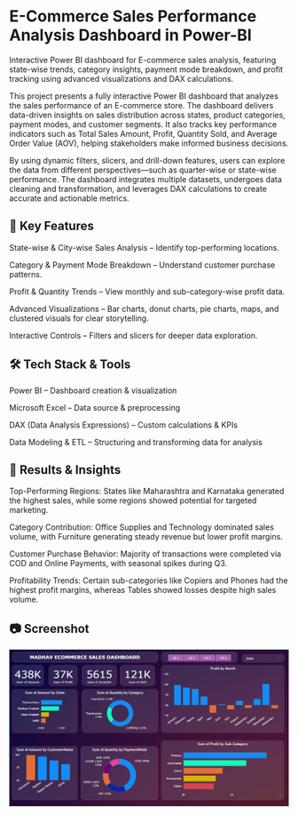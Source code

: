 # E-Commerce Sales Performance Analysis Dashboard in Power-BI
Interactive Power BI dashboard for E-commerce sales analysis, featuring state-wise trends, category insights, payment mode breakdown, and profit tracking using advanced visualizations and DAX calculations.

This project presents a fully interactive Power BI dashboard that analyzes the sales performance of an E-commerce store. The dashboard delivers data-driven insights on sales distribution across states, product categories, payment modes, and customer segments. It also tracks key performance indicators such as Total Sales Amount, Profit, Quantity Sold, and Average Order Value (AOV), helping stakeholders make informed business decisions.

By using dynamic filters, slicers, and drill-down features, users can explore the data from different perspectives—such as quarter-wise or state-wise performance. The dashboard integrates multiple datasets, undergoes data cleaning and transformation, and leverages DAX calculations to create accurate and actionable metrics.

## 🚀 **Key Features**

State-wise & City-wise Sales Analysis – Identify top-performing locations.

Category & Payment Mode Breakdown – Understand customer purchase patterns.

Profit & Quantity Trends – View monthly and sub-category-wise profit data.

Advanced Visualizations – Bar charts, donut charts, pie charts, maps, and clustered visuals for clear storytelling.

Interactive Controls – Filters and slicers for deeper data exploration.

## 🛠 **Tech Stack & Tools**

Power BI – Dashboard creation & visualization

Microsoft Excel – Data source & preprocessing

DAX (Data Analysis Expressions) – Custom calculations & KPIs

Data Modeling & ETL – Structuring and transforming data for analysis


 ## 📌 **Results & Insights**

Top-Performing Regions: States like Maharashtra and Karnataka generated the highest sales, while some regions showed potential for targeted marketing.

Category Contribution: Office Supplies and Technology dominated sales volume, with Furniture generating steady revenue but lower profit margins.

Customer Purchase Behavior: Majority of transactions were completed via COD and Online Payments, with seasonal spikes during Q3.

Profitability Trends: Certain sub-categories like Copiers and Phones had the highest profit margins, whereas Tables showed losses despite high sales volume.


## 📷 Screenshot

![Dashboard Preview](Dashboard.png)


